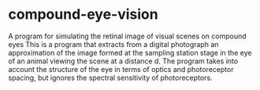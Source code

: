 # compound-eye-vision
A program for simulating the retinal image of visual scenes on compound eyes
This is a program that extracts from a digital photograph an approximation of the image formed at the sampling station stage in the eye of an animal viewing the scene at a distance d. 
The program takes into account the structure of the eye in terms of optics and photoreceptor spacing, but ignores the spectral sensitivity of photoreceptors.
